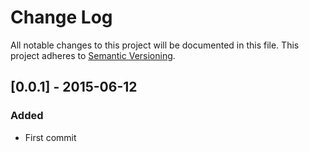 # Change Log
All notable changes to this project will be documented in this file. This project adheres to [Semantic Versioning](http://semver.org/).

## [0.0.1] - 2015-06-12
### Added
- First commit
